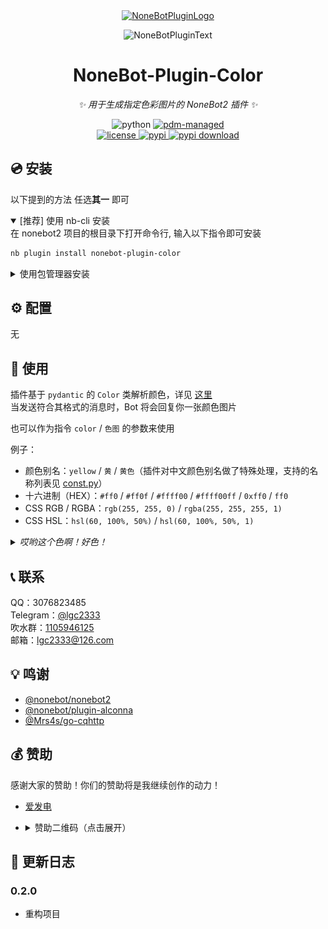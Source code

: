 <!-- markdownlint-disable MD031 MD033 MD036 MD041 -->

<div align="center">

<a href="https://v2.nonebot.dev/store">
  <img src="https://raw.githubusercontent.com/A-kirami/nonebot-plugin-template/resources/nbp_logo.png" width="180" height="180" alt="NoneBotPluginLogo">
</a>

<p>
  <img src="https://raw.githubusercontent.com/A-kirami/nonebot-plugin-template/resources/NoneBotPlugin.svg" width="240" alt="NoneBotPluginText">
</p>

# NoneBot-Plugin-Color

_✨ 用于生成指定色彩图片的 NoneBot2 插件 ✨_

<img src="https://img.shields.io/badge/python-3.8+-blue.svg" alt="python">
<a href="https://pdm.fming.dev">
  <img src="https://img.shields.io/badge/pdm-managed-blueviolet" alt="pdm-managed">
</a>

<br />

<a href="./LICENSE">
  <img src="https://img.shields.io/github/license/monsterxcn/nonebot-plugin-color.svg" alt="license">
</a>
<a href="https://pypi.python.org/pypi/nonebot-plugin-color">
  <img src="https://img.shields.io/pypi/v/nonebot-plugin-color.svg" alt="pypi">
</a>
<a href="https://pypi.python.org/pypi/nonebot-plugin-color">
  <img src="https://img.shields.io/pypi/dm/nonebot-plugin-color" alt="pypi download">
</a>

</div>

## 💿 安装

以下提到的方法 任选**其一** 即可

<details open>
<summary>[推荐] 使用 nb-cli 安装</summary>
在 nonebot2 项目的根目录下打开命令行, 输入以下指令即可安装

```bash
nb plugin install nonebot-plugin-color
```

</details>

<details>
<summary>使用包管理器安装</summary>
在 nonebot2 项目的插件目录下, 打开命令行, 根据你使用的包管理器, 输入相应的安装命令

<details>
<summary>pip</summary>

```bash
pip install nonebot-plugin-color
```

</details>
<details>
<summary>pdm</summary>

```bash
pdm add nonebot-plugin-color
```

</details>
<details>
<summary>poetry</summary>

```bash
poetry add nonebot-plugin-color
```

</details>
<details>
<summary>conda</summary>

```bash
conda install nonebot-plugin-color
```

</details>

打开 nonebot2 项目根目录下的 `pyproject.toml` 文件, 在 `[tool.nonebot]` 部分的 `plugins` 项里追加写入

```toml
[tool.nonebot]
plugins = [
    # ...
    "nonebot_plugin_color"
]
```

</details>

## ⚙️ 配置

无

## 🎉 使用

插件基于 `pydantic` 的 `Color` 类解析颜色，详见 [这里](https://docs.pydantic.dev/1.10/usage/types/#color-type)  
当发送符合其格式的消息时，Bot 将会回复你一张颜色图片

也可以作为指令 `color` / `色图` 的参数来使用

例子：

- 颜色别名：`yellow` / `黄` / `黄色`（插件对中文颜色别名做了特殊处理，支持的名称列表见 [const.py](./nonebot_plugin_color/const.py)）
- 十六进制（HEX）：`#ff0` / `#ff0f` / `#ffff00` / `#ffff00ff` / `0xff0` / `ff0`
- CSS RGB / RGBA：`rgb(255, 255, 0)` / `rgba(255, 255, 255, 1)`
- CSS HSL：`hsl(60, 100%, 50%)` / `hsl(60, 100%, 50%, 1)`

<details>
<summary><i>哎哟这个色啊！好色！</i></summary>

![色图来咯](https://raw.githubusercontent.com/lgc-NB2Dev/readme/main/color/screenshot.png)

</details>

## 📞 联系

QQ：3076823485  
Telegram：[@lgc2333](https://t.me/lgc2333)  
吹水群：[1105946125](https://jq.qq.com/?_wv=1027&k=Z3n1MpEp)  
邮箱：<lgc2333@126.com>

## 💡 鸣谢

- [@nonebot/nonebot2](https://github.com/nonebot/nonebot2/)
- [@nonebot/plugin-alconna](https://github.com/nonebot/plugin-alconna)
- [@Mrs4s/go-cqhttp](https://github.com/Mrs4s/go-cqhttp)

## 💰 赞助

感谢大家的赞助！你们的赞助将是我继续创作的动力！

- [爱发电](https://afdian.net/@lgc2333)
- <details>
    <summary>赞助二维码（点击展开）</summary>

  ![讨饭](https://raw.githubusercontent.com/lgc2333/ShigureBotMenu/master/src/imgs/sponsor.png)

  </details>

## 📝 更新日志

### 0.2.0

- 重构项目
